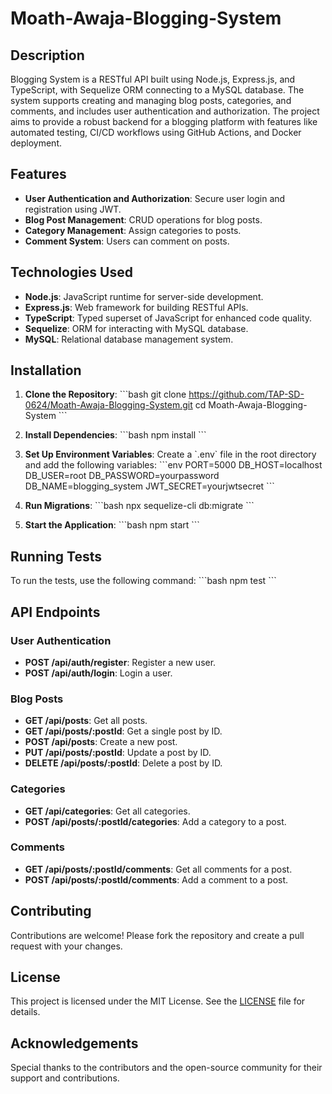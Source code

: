 
# Moath-Awaja-Blogging-System

## Description

Blogging System is a RESTful API built using Node.js, Express.js, and TypeScript, with Sequelize ORM connecting to a MySQL database. The system supports creating and managing blog posts, categories, and comments, and includes user authentication and authorization. The project aims to provide a robust backend for a blogging platform with features like automated testing, CI/CD workflows using GitHub Actions, and Docker deployment.

## Features

- **User Authentication and Authorization**: Secure user login and registration using JWT.
- **Blog Post Management**: CRUD operations for blog posts.
- **Category Management**: Assign categories to posts.
- **Comment System**: Users can comment on posts.

## Technologies Used

- **Node.js**: JavaScript runtime for server-side development.
- **Express.js**: Web framework for building RESTful APIs.
- **TypeScript**: Typed superset of JavaScript for enhanced code quality.
- **Sequelize**: ORM for interacting with MySQL database.
- **MySQL**: Relational database management system.


## Installation

1. **Clone the Repository**:
   \`\`\`bash
   git clone https://github.com/TAP-SD-0624/Moath-Awaja-Blogging-System.git
   cd Moath-Awaja-Blogging-System
   \`\`\`

2. **Install Dependencies**:
   \`\`\`bash
   npm install
   \`\`\`

3. **Set Up Environment Variables**:
   Create a \`.env\` file in the root directory and add the following variables:
   \`\`\`env
   PORT=5000
   DB_HOST=localhost
   DB_USER=root
   DB_PASSWORD=yourpassword
   DB_NAME=blogging_system
   JWT_SECRET=yourjwtsecret
   \`\`\`

4. **Run Migrations**:
   \`\`\`bash
   npx sequelize-cli db:migrate
   \`\`\`

5. **Start the Application**:
   \`\`\`bash
   npm start
   \`\`\`

## Running Tests

To run the tests, use the following command:
\`\`\`bash
npm test
\`\`\`

## API Endpoints

### User Authentication
- **POST /api/auth/register**: Register a new user.
- **POST /api/auth/login**: Login a user.

### Blog Posts
- **GET /api/posts**: Get all posts.
- **GET /api/posts/:postId**: Get a single post by ID.
- **POST /api/posts**: Create a new post.
- **PUT /api/posts/:postId**: Update a post by ID.
- **DELETE /api/posts/:postId**: Delete a post by ID.

### Categories
- **GET /api/categories**: Get all categories.
- **POST /api/posts/:postId/categories**: Add a category to a post.

### Comments
- **GET /api/posts/:postId/comments**: Get all comments for a post.
- **POST /api/posts/:postId/comments**: Add a comment to a post.

## Contributing

Contributions are welcome! Please fork the repository and create a pull request with your changes.

## License

This project is licensed under the MIT License. See the [LICENSE](LICENSE) file for details.

## Acknowledgements

Special thanks to the contributors and the open-source community for their support and contributions.
